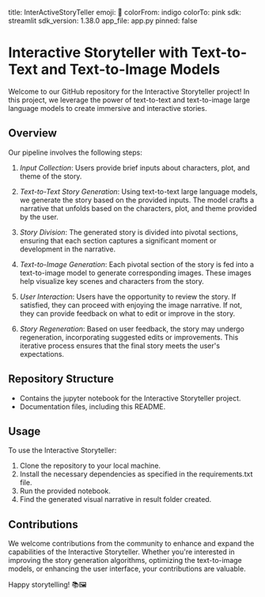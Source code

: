 title: InterActiveStoryTeller
emoji: 🤗
colorFrom: indigo
colorTo: pink
sdk: streamlit
sdk_version: 1.38.0
app_file: app.py
pinned: false

# Interactive Storyteller with Text-to-Text and Text-to-Image Models

Welcome to our GitHub repository for the Interactive Storyteller project! In this project, we leverage the power of text-to-text and text-to-image large language models to create immersive and interactive stories.

## Overview

Our pipeline involves the following steps:

1. *Input Collection*: Users provide brief inputs about characters, plot, and theme of the story.

2. *Text-to-Text Story Generation*: Using text-to-text large language models, we generate the story based on the provided inputs. The model crafts a narrative that unfolds based on the characters, plot, and theme provided by the user.

3. *Story Division*: The generated story is divided into pivotal sections, ensuring that each section captures a significant moment or development in the narrative.

4. *Text-to-Image Generation*: Each pivotal section of the story is fed into a text-to-image model to generate corresponding images. These images help visualize key scenes and characters from the story.

5. *User Interaction*: Users have the opportunity to review the story. If satisfied, they can proceed with enjoying the image narrative. If not, they can provide feedback on what to edit or improve in the story.

6. *Story Regeneration*: Based on user feedback, the story may undergo regeneration, incorporating suggested edits or improvements. This iterative process ensures that the final story meets the user's expectations.

## Repository Structure

- Contains the jupyter notebook for the Interactive Storyteller project.
- Documentation files, including this README.

## Usage

To use the Interactive Storyteller:

1. Clone the repository to your local machine.
2. Install the necessary dependencies as specified in the requirements.txt file.
3. Run the provided notebook.
4. Find the generated visual narrative in result folder created.

## Contributions

We welcome contributions from the community to enhance and expand the capabilities of the Interactive Storyteller. Whether you're interested in improving the story generation algorithms, optimizing the text-to-image models, or enhancing the user interface, your contributions are valuable.

Happy storytelling! 📚🖼
